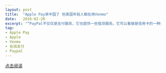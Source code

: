 ```yaml
---
layout: post
title:  "Apple Pay来中国了 但美国年轻人都在用Venmo"
date:   2016-02-20
excerpt: "“PayPal不仅仅是支付服务，它也提供一些借贷服务。它可以看做是信用卡的一种延伸。”而Venmo却更像一种社交网络，它提供一种“聚餐之后的乐趣”。"
tag:
- Apple Pay
- Apple
- Venmo
- 在线支付
- Paypal
---
```


<a href="https://zhuanlan.zhihu.com/p/20589843" target="_blank">点击阅读</a>